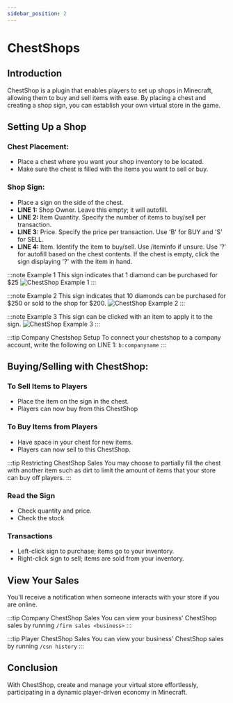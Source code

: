 ```yaml
---
sidebar_position: 2
---
```


# ChestShops

##  Introduction
ChestShop is a plugin that enables players to set up shops in Minecraft, allowing them to buy and sell items with ease. By placing a chest and creating a shop sign, you can establish your own virtual store in the game.

## Setting Up a Shop

### Chest Placement:
- Place a chest where you want your shop inventory to be located.
- Make sure the chest is filled with the items you want to sell or buy.

### Shop Sign:
- Place a sign on the side of the chest.
- **LINE 1:** Shop Owner. Leave this empty; it will autofill.
- **LINE 2:** Item Quantity. Specify the number of items to buy/sell per transaction.
- **LINE 3:** Price. Specify the price per transaction. Use 'B' for BUY and 'S' for SELL.
- **LINE 4:** Item. Identify the item to buy/sell. Use /iteminfo if unsure. Use '?' for autofill based on the chest contents. If the chest is empty, click the sign displaying '?' with the item in hand.

:::note Example 1
This sign indicates that 1 diamond can be purchased for $25
![ChestShop Example 1](/img/general-guides/chestshop_step_one.png)
:::

:::note Example 2
This sign indicates that 10 diamonds can be purchased for $250 or sold to the shop for $200.
![ChestShop Example 2](/img/general-guides/chestshop_step_two.png)
:::

:::note Example 3
This sign can be clicked with an item to apply it to the sign.
![ChestShop Example 3](/img/general-guides/chestshop_step_three.png)
:::

:::tip Company Chestshop Setup
To connect your chestshop to a company account, write the following on LINE 1: ``b:companyname``
:::

## Buying/Selling with ChestShop:

### To Sell Items to Players
- Place the item on the sign in the chest.
- Players can now buy from this ChestShop

### To Buy Items from Players
- Have space in your chest for new items.
- Players can now sell to this ChestShop.

:::tip Restricting ChestShop Sales 
You may choose to partially fill the chest with another item such as dirt to limit the amount of items that your store can buy off players.
:::

### Read the Sign
- Check quantity and price.
- Check the stock

### Transactions
- Left-click sign to purchase; items go to your inventory.
- Right-click sign to sell; items are sold from your inventory.

## View Your Sales
You'll receive a notification when someone interacts with your store if you are online.

:::tip Company ChestShop Sales 
You can view your business' ChestShop sales by running ``/firm sales <business>``
:::

:::tip Player ChestShop Sales 
You can view your business' ChestShop sales by running ``/csn history``
:::

## Conclusion
With ChestShop, create and manage your virtual store effortlessly, participating in a dynamic player-driven economy in Minecraft.
